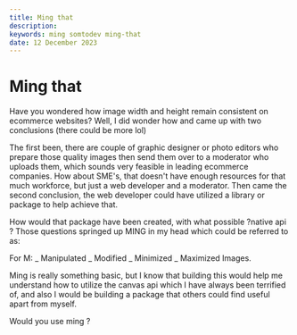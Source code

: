 ```yaml
---
title: Ming that
description:
keywords: ming somtodev ming-that
date: 12 December 2023
---
```


# Ming that

Have you wondered how image width and height remain consistent on ecommerce websites? Well, I did wonder how and came up with two conclusions (there could be more lol)

The first been, there are couple of graphic designer or photo editors who prepare those quality images then send them over to a moderator who uploads them, which sounds very feasible in leading ecommerce companies. How about SME's, that doesn't have enough resources for that much workforce, but just a web developer and a moderator. Then came the second conclusion, the web developer could have utilized a library or package to help achieve that.

How would that package have been created, with what possible ?native api ? Those questions springed up MING in my head which could be referred to as:

For M:
_ Manipulated
_ Modified
_ Minimized
_ Maximized
Images.

Ming is really something basic, but I know that building this would help me understand how to utilize the canvas api which I have always been terrified of, and also I would be building a package that others could find useful apart from myself.

Would you use ming ?

